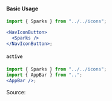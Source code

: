 #### Basic Usage

```jsx
import { Sparks } from "../../icons";

<NavIconButton>
  <Sparks />
</NavIconButton>;
```

#### `active`

```jsx
import { Sparks } from "../../icons";
import { AppBar } from "..";
<AppBar />;
```

Source:

```js { "file": "./NavIconButton.js" }
```
